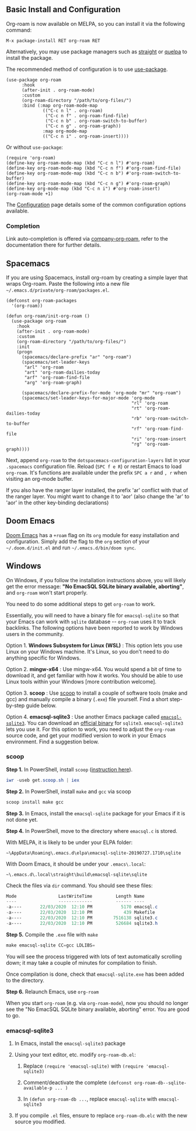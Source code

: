 ## Basic Install and Configuration

Org-roam is now available on MELPA, so you can install it via the following
command:

```
M-x package-install RET org-roam RET
```

Alternatively, you may use package managers such as [straight][straight] or
[quelpa][quelpa] to install the package.

The recommended method of configuration is to use [use-package][use-package].

```emacs-lisp
(use-package org-roam
      :hook
      (after-init . org-roam-mode)
      :custom
      (org-roam-directory "/path/to/org-files/")
      :bind (:map org-roam-mode-map
              (("C-c n l" . org-roam)
               ("C-c n f" . org-roam-find-file)
               ("C-c n b" . org-roam-switch-to-buffer)
               ("C-c n g" . org-roam-graph))
              :map org-mode-map
              (("C-c n i" . org-roam-insert))))
```

Or without `use-package`:

```emacs-lisp
(require 'org-roam)
(define-key org-roam-mode-map (kbd "C-c n l") #'org-roam)
(define-key org-roam-mode-map (kbd "C-c n f") #'org-roam-find-file)
(define-key org-roam-mode-map (kbd "C-c n b") #'org-roam-switch-to-buffer)
(define-key org-roam-mode-map (kbd "C-c n g") #'org-roam-graph)
(define-key org-mode-map (kbd "C-c n i") #'org-roam-insert)
(org-roam-mode +1)
```

The [Configuration](configuration.md) page details some of the common
configuration options available.

### Completion

Link auto-completion is offered via
[company-org-roam](https://github.com/jethrokuan/company-org-roam/), refer to
the documentation there for further details.

## Spacemacs

If you are using Spacemacs, install org-roam by creating a simple layer that
wraps Org-roam. Paste the following into a new file
`~/.emacs.d/private/org-roam/packages.el`.

```emacs-lisp
(defconst org-roam-packages
  '(org-roam))

(defun org-roam/init-org-roam ()
  (use-package org-roam
    :hook
    (after-init . org-roam-mode)
    :custom
    (org-roam-directory "/path/to/org-files/")
    :init
    (progn
      (spacemacs/declare-prefix "ar" "org-roam")
      (spacemacs/set-leader-keys
       "arl" 'org-roam
       "art" 'org-roam-dailies-today
       "arf" 'org-roam-find-file
       "arg" 'org-roam-graph)

      (spacemacs/declare-prefix-for-mode 'org-mode "mr" "org-roam")
      (spacemacs/set-leader-keys-for-major-mode 'org-mode
                                                "rl" 'org-roam
                                                "rt" 'org-roam-dailies-today
                                                "rb" 'org-roam-switch-to-buffer
                                                "rf" 'org-roam-find-file
                                                "ri" 'org-roam-insert
                                                "rg" 'org-roam-graph))))
```

Next, append `org-roam` to the `dotspacemacs-configuration-layers`
list in your `.spacemacs` configuration file. Reload (`SPC f e R`) or
restart Emacs to load `org-roam`. It's functions are available under
the prefix `SPC a r` and `, r` when visiting an org-mode buffer.

If you also have the ranger layer installed, the prefix 'ar' conflict
with that of the ranger layer. You might want to change it to 'aor'
(also change the 'ar' to 'aor' in the other key-binding declarations)

## Doom Emacs

[Doom Emacs][doom] has a `+roam` flag on its `org` module for easy
installation and configuration. Simply add the flag to the `org` section
of your `~/.doom.d/init.el` and run `~/.emacs.d/bin/doom sync`.

[use-package]: https://github.com/jwiegley/use-package
[straight]: https://github.com/raxod502/straight.el
[quelpa]: https://github.com/quelpa/quelpa
[doom]: https://github.com/hlissner/doom-emacs
[doom-getting-started]: https://github.com/hlissner/doom-emacs/blob/develop/docs/getting_started.org#configuring-packages

## Windows

On Windows, if you follow the installation instructions above, you will likely get the error message: **"No EmacSQL SQLite binary available, aborting"**, and `org-roam` won't start properly.

You need to do some additional steps to get `org-roam` to work.

Essentially, you will need to have a binary file for `emacsql-sqlite` so that your Emacs can work with `sqlite` database -- `org-roam` uses it to track backlinks. The following options have been reported to work by Windows users in the community.

Option 1. **Windows Subsystem for Linux (WSL)**
: This option lets you use Linux on your Windows machine. It's Linux, so you don't need to do anything specific for Windows.

Option 2. **mingw-x64**
: Use mingw-x64. You would spend a bit of time to download it, and get familiar with how it works. You should be able to use Linux tools within your Windows [more contribution welcome].

Option 3. **scoop**
: Use [scoop](https://scoop.sh/) to install a couple of software tools (make and gcc) and manually compile a binary (`.exe`) file yourself. Find a short step-by-step guide below.

Option 4. **emacsql-sqlite3**
: Use another Emacs package called [`emacsql-sqlite3`](https://github.com/cireu/emacsql-sqlite3). You can download an [official binary](https://sqlite.org/download.html) for `sqlite3`. `emacsql-sqlite3` lets you use it. For this option to work, you need to adjust the `org-roam` source code, and get your modified version to work in your Emacs environment. Find a suggestion below.

### scoop
**Step 1.** In PowerShell, install `scoop` ([instruction here](https://scoop.sh/)).

```powershell
iwr -useb get.scoop.sh | iex
```

**Step 2.** In PowerShell, install `make` and `gcc` via scoop

```powershell
scoop install make gcc
```

**Step 3.** In Emacs, install the `emacsql-sqlite` package for your Emacs if it is not done yet.

**Step 4.** In PowerShell, move to the directory where `emacsql.c` is stored.

With MELPA, it is likely to be under your ELPA folder:

```
~\AppData\Roaming\.emacs.d\elpa\emacsql-sqlite-20190727.1710\sqlite
```

With Doom Emacs, it should be under your `.emacs\.local`:

```
~\.emacs.d\.local\straight\build\emacsql-sqlite\sqlite
```

Check the files via `dir` command. You should see these files:

```powershell
Mode                LastWriteTime         Length Name
----                -------------         ------ ----
-a----       22/03/2020  12:10 PM           5170 emacsql.c
-a----       22/03/2020  12:10 PM            439 Makefile
-a----       22/03/2020  12:10 PM        7516138 sqlite3.c
-a----       22/03/2020  12:10 PM         526684 sqlite3.h
```

**Step 5.** Compile the `.exe` file with `make`

```powershell
make emacsql-sqlite CC=gcc LDLIBS=
```

You will see the process triggered with lots of text automatically scrolling down; it may take a couple of minutes for compilation to finish.

Once compilation is done, check that `emacsql-sqlite.exe` has been added to the directory.

**Step 6.** Relaunch Emacs, use `org-roam`

When you start `org-roam` (e.g. via `org-roam-mode`), now you should no longer see the "No EmacSQL SQLite binary available, aborting" error. You are good to go.


### emacsql-sqlite3

1. In Emacs, install the `emacsql-sqlite3` package

2. Using your text editor, etc. modify `org-roam-db.el`:

    1. Replace `(require 'emacsql-sqlite)` with `(require 'emacsql-sqlite3)`

    2. Comment/deactivate the complete `(defconst org-roam-db--sqlite-available-p ... )`

    3. In `(defun org-roam-db ...`, replace `emacsql-sqlite`
with `emacsql-sqlite3`

3. If you compile `.el` files, ensure to replace `org-roam-db.elc` with the new source you modified.
